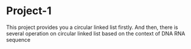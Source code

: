 # Project-1
This project provides you a circular linked list firstly.
And then, there is several operation on circular linked list based on the context of DNA RNA sequence
